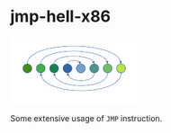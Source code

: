 # jmp-hell-x86

[![jmp hell logo](jmp-hell.png)](jmp-hell.png)

Some extensive usage of `JMP` instruction.
